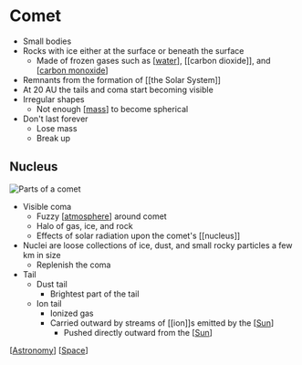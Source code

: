 # Comet

- Small bodies
- Rocks with ice either at the surface or beneath the surface
  - Made of frozen gases such as [[water]], [[carbon dioxide]], and [[carbon monoxide]]
- Remnants from the formation of [[the Solar System]]
- At 20 AU the tails and coma start becoming visible
- Irregular shapes
  - Not enough [[mass]] to become spherical
- Don't last forever
  - Lose mass
  - Break up

## Nucleus

![Parts of a comet](/assets/second-brain/2020-12-01-13-46-07.png)

- Visible coma
  - Fuzzy [[atmosphere]] around comet
  - Halo of gas, ice, and rock
  - Effects of solar radiation upon the comet's [[nucleus]]
- Nuclei are loose collections of ice, dust, and small rocky particles a few km in size
  - Replenish the coma
- Tail
  - Dust tail
    - Brightest part of the tail
  - Ion tail
    - Ionized gas
    - Carried outward by streams of [[ion]]s emitted by the [[Sun]]
      - Pushed directly outward from the [[Sun]]

[[Astronomy]] [[Space]]

[//begin]: # "Autogenerated link references for markdown compatibility"
[water]: water "Water"
[carbon monoxide]: carbon-monoxide "Carbon Monoxide"
[mass]: mass "Mass"
[atmosphere]: atmosphere "Atmosphere"
[Sun]: sun "Sun"
[Astronomy]: astronomy "Astronomy"
[Space]: space "Space"
[//end]: # "Autogenerated link references"
